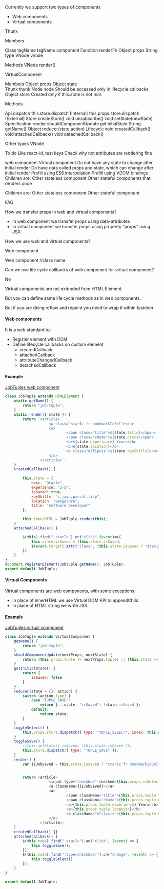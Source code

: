 Currently we support two types of components

* Web components
* Virtual components


Thunk

Members

Class tagName
tagName component
Function renderFn
Object props
String type
VNode vnode

Methods
VNode render()

VirtualComponent

Members
Object props
Object state	
Thunk thunk
Node node
Should be accessed only in lifecycle callbacks
Object store
Created only if this.state is not null.


Methods

Api
dispatch
this.store.dispatch (Internal)
this.props.store.dispatch (External)
Store createStore()
void unsubscribe()
void setState(newState)
Specification
render 
shouldComponentUpdate
getInitialState
String getName()
Object reducer(state,action)
Lifecycle
void createdCallback()
void attachedCallback()
void detachedCallback()



Other types
VNode

To do
Like react-id, test keys
Check why not attributes are rendering fine

web component 
Virtual component 
Do not have any state to change after initial render
Do have data called props and state, which can change after initial render
Prefill using ES6 interpolation
Prefill using VDOM bindings
Children are:
Other stateless component
Other stateful components that renders once

Children are:
Other stateless component
Other stateful component



FAQ

How we transfer props in web and virtual components?

* In web component we transfer props using data-attributes
* In virtual component we transfer props using property "props" using JSX.

How we use web and virtual components?

Web component 
<todo-list><todo-list>

Web component 
<TodoList><TodoList> //class name

Can we use life cycle callbacks of web component for virtual component?

No

Virtual components are not extended from HTML Element.

But you can define same life cycle methods as in web components.

But if you are doing reflow and repaint you need to wrap it within fastdom




#### Web components

It is a web standard to:
* Register element with DOM
* Define lifecycle callbacks on custom element
    * createdCallback
    * attachedCallback
    * attributeChangedCallback
    * detachedCallback
#### Example
<a href="http://dev1.fed.infoedge.com/ankit.anand/Lifecycle/src/app/component/webcomponent/">JobTuples web component</a>
```javascript
class JobTuple extends HTMLElement {
    static getName() {
        return "job-tuple";
    }
    static render({ state }) {
        return `<article> 
                    <a class="starIc fr bookmarkIcSel"></a>
                    <a> 
                            <span class="title">${state.title}</span> 
                            <span class="cName">${state.desc}</span> 
                            <b>${state.experience} Years</b>
                            <b>${state.location}</b>
                            <b class="ellipsis">${state.keySkills}</b>
                    </a>
                </article>`;
    }
    createdCallback() {
        
        this.state = {
            desc: "Oracle",
            experience: "2-5",
            isSaved: true,
            keySkills: "c,java,pascal,lisp",
            location: "Bangalore",
            title: "Software Developer"
        };

        this.innerHTML = JobTuple.render(this);
    }
    attachedCallback() {

        $(this).find(".starIc").on("click",(event)=>{
            this.state.isSaved = !this.state.isSaved;
            $(event.target).attr("class", (this.state.isSaved ? "starIc fr bookmarkIcSel" : "starIc fr bookmarkIc"));
        });
    }
}
document.registerElement(JobTuple.getName(), JobTuple);
export default JobTuple;
```

#### Virtual Components

Virtual components are web components, with some exceptions:
* In place of innerHTML we use Virtual DOM API to appendChild.
* In place of HTML string we write JSX.

#### Example
<a href="http://dev1.fed.infoedge.com/ankit.anand/Lifecycle/src/app/component/virtualcomponent/">JobTuples virtual component</a>
```javascript
class JobTuple extends VirtualComponent {
    getName() {
        return "job-tuple";
    }
    shouldComponentUpdate(nextProps, nextState) {
        return (this.props.tuple != nextProps.tuple) || (this.state != nextState);
    }
    getInitialState() {
        return {
            isSaved: false
        }
    }
    reducer(state = {}, action) {
        switch (action.type) {
            case 'TUPLE_SAVE':
                return {...state, "isSaved": !state.isSaved };
            default:
                return state;
        }
    }
    toggleSelect() {
        this.props.store.dispatch({ type: "TUPLE_SELECT", index: this.props.index });
    }
    toggleSave() {
        //this.setState({ isSaved: !this.state.isSaved });
        this.store.dispatch({ type: "TUPLE_SAVE" });
    }
    render() {
        var isJobSaved = this.state.isSaved ? "starIc fr bookmarkIcSel" : "starIc fr bookmarkIc";


        return <article>
                    <input type="checkbox" checked={this.props.isSelected}  />
                    <a className={isJobSaved}></a>
                    <a> 
                            <span className="title">{this.props.tuple.title}</span> 
                            <span className="cName">{this.props.tuple.desc}</span> 
                            <b>{this.props.tuple.experience} Years</b>
                            <b>{this.props.tuple.location}</b>
                            <b className="ellipsis">{this.props.tuple.keySkills}</b>
                    </a>
                </article>;
    }
    createdCallback() {}
    attachedCallback() {
        $(this.node).find(".starIc").on("click", (event) => {
            this.toggleSave();
        });
        $(this.node).find("[type=checkbox]").on("change", (event) => {
            this.toggleSelect();
        });
    }
}

export default JobTuple;
```


